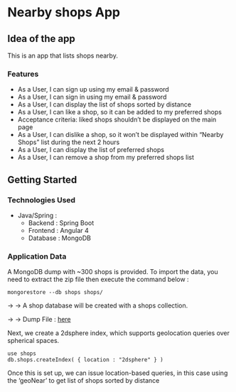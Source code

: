 # Nearby shops App

## Idea of the app

This is an app that lists shops nearby.

### Features

  - As a User, I can sign up using my email & password
  - As a User, I can sign in using my email & password
  - As a User, I can display the list of shops sorted by distance
  - As a User, I can like a shop, so it can be added to my preferred shops
  - Acceptance criteria: liked shops shouldn’t be displayed on the main page
  - As a User, I can dislike a shop, so it won’t be displayed within “Nearby Shops” list during the next 2 hours
  - As a User, I can display the list of preferred shops
  - As a User, I can remove a shop from my preferred shops list

## Getting Started

### Technologies Used

- Java/Spring :
  - Backend : Spring Boot
  - Frontend : Angular 4
  - Database : MongoDB

### Application Data

A MongoDB dump with ~300 shops is provided. To import the data, you need to extract the zip file then execute the command below :

```
mongorestore --db shops shops/
```
→ → A shop database will be created with a shops collection.

→ → Dump File : [here](https://github.com/hiddenfounders/web-coding-challenge/blob/master/dump-shops.zip)

Next, we create a 2dsphere index, which supports geolocation queries over spherical spaces.

```
use shops
db.shops.createIndex( { location : "2dsphere" } )
```
Once this is set up, we can issue location-based queries, in this case using the ‘geoNear’ to get list of shops sorted by distance




